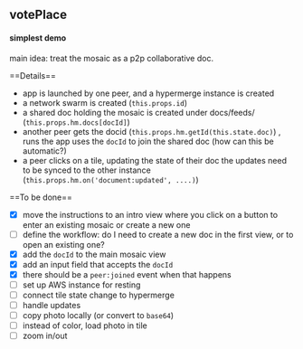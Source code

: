 ## votePlace


#### simplest demo

main idea: treat the mosaic as a p2p collaborative doc. 

==Details==
* app is launched by one peer, and a hypermerge instance is created
* a network swarm is created (`this.props.id`)
* a shared doc holding the mosaic is created under docs/feeds/ (`this.props.hm.docs[docId]`)
* another peer gets the docid (`this.props.hm.getId(this.state.doc)`) , runs the app uses the `docId` to join the shared doc (how can this be automatic?)
* a peer clicks on a tile, updating the state of their doc
the updates need to be synced to the other instance (`this.props.hm.on('document:updated', ....)`)


==To be done==
- [x] move the instructions to an intro view where you click on a button to enter an existing mosaic or create a new one
- [ ] define the workflow: do I need to create a new doc in the first view, or to open an existing one?
- [x] add the `docId` to the main mosaic view
- [x] add an input field that accepts the `docId`
- [x] there should be a `peer:joined` event when that happens
- [ ] set up AWS instance for resting
- [ ] connect tile state change to hypermerge
- [ ] handle updates
- [ ] copy photo locally (or convert to `base64`)
- [ ] instead of color, load photo in tile
- [ ] zoom in/out